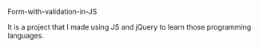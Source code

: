 Form-with-validation-in-JS

It is a project that I made using JS and jQuery to learn those programming languages. 